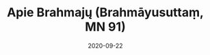 ---
layout: page
title: 'Apie Brahmajų (Brahmāyusuttaṃ, MN 91)'
category: vidutinio
index: Buda
sortIndex: 91
date: 2020-09-22
image:
  feature: Burmese.jpg
tags: Buda
suttacentral: mn91
---